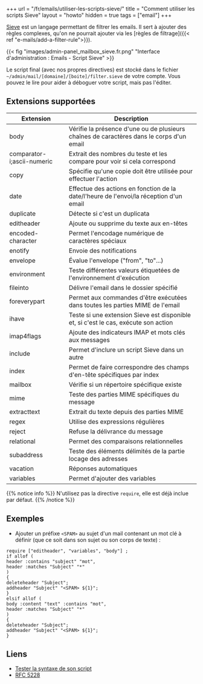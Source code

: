+++
url = "/fr/emails/utiliser-les-scripts-sieve/"
title = "Comment utiliser les scripts Sieve"
layout = "howto"
hidden = true
tags = ["email"]
+++


[Sieve](http://sieve.info/) est un langage permettant de filtrer les emails. Il sert à ajouter des règles complexes, qu'on ne pourrait ajouter via les [règles de filtrage]({{< ref "e-mails/add-a-filter-rule">}}).

{{< fig "images/admin-panel_mailbox_sieve.fr.png" "Interface d'administration : Emails - Script Sieve" >}}

Le script final (avec nos propres directives) est stocké dans le fichier `~/admin/mail/[domaine]/[boite]/filter.sieve` de votre compte. Vous pouvez le lire pour aider à déboguer votre script, mais pas l'éditer.

## Extensions supportées

|Extension                 |Description                                                                             |
|--------------------------|----------------------------------------------------------------------------------------|
|body                      |Vérifie la présence d'une ou de plusieurs chaînes de caractères dans le corps d'un email|
|comparator-i;ascii-numeric|Extrait des nombres du teste et les compare pour voir si cela correspond                |
|copy                      |Spécifie qu'une copie doit être utilisée pour effectuer l'action                        |
|date                      |Effectue des actions en fonction de la date/l'heure de l'envoi/la réception d'un email  |
|duplicate                 |Détecte si c'est un duplicata                                                           |
|editheader                |Ajoute ou supprime du texte aux en-têtes                                                |
|encoded-character         |Permet l'encodage numérique de caractères spéciaux                                      |
|enotify                   |Envoie des notifications                                                                |
|envelope                  |Évalue l'envelope ("from", "to"...)                                                     |
|environment               |Teste différentes valeurs étiquetées de l'environnement d'exécution                     |
|fileinto                  |Délivre l'email dans le dossier spécifié                                                |
|foreverypart              |Permet aux commandes d'être exécutées dans toutes les parties MIME de l'email           |
|ihave                     |Teste si une extension Sieve est disponible et, si c'est le cas, exécute son action     |
|imap4flags                |Ajoute des indicateurs IMAP et mots clés aux messages                                   |
|include                   |Permet d'inclure un script Sieve dans un autre                                          |
|index                     |Permet de faire correspondre des champs d'en-tête spécifiques par index                 |
|mailbox                   |Vérifie si un répertoire spécifique existe                                              |
|mime                      |Teste des parties MIME spécifiques du message                                           |
|extracttext               |Extrait du texte depuis des parties MIME                                                |
|regex                     |Utilise des expressions régulières                                                      |
|reject                    |Refuse la délivrance du message                                                         |
|relational                |Permet des comparaisons relationnelles                                                  |
|subaddress                |Teste des éléments délimités de la partie locage des adresses                           |
|vacation                  |Réponses automatiques                                                                   |
|variables                 |Permet d'ajouter des variables                                                          |

{{% notice info %}}
N'utilisez pas la directive `require`, elle est déjà inclue par défaut.
{{% /notice %}}

## Exemples

* Ajouter un préfixe `<SPAM>` au sujet d'un mail contenant un mot clé à définir (que ce soit dans son sujet ou son corps de texte) :

```
require ["editheader", "variables", "body"] ;
if allof (
header :contains "subject" "mot",
header :matches "Subject" "*"
)
{
deleteheader "Subject";
addheader "Subject" "<SPAM> ${1}";
}
elsif allof (
body :content "text" :contains "mot",
header :matches "Subject" "*"
)
{
deleteheader "Subject";
addheader "Subject" "<SPAM> ${1}";
}
```

## Liens

- [Tester la syntaxe de son script](https://www.fastmail.com/cgi-bin/sievetest.pl)
- [RFC 5228](https://tools.ietf.org/html/rfc5228)
